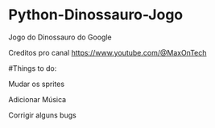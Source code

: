 # Python-Dinossauro-Jogo
Jogo do Dinossauro do Google


Creditos pro canal https://www.youtube.com/@MaxOnTech

#Things to do:

Mudar os sprites

Adicionar Música

Corrigir alguns bugs 
